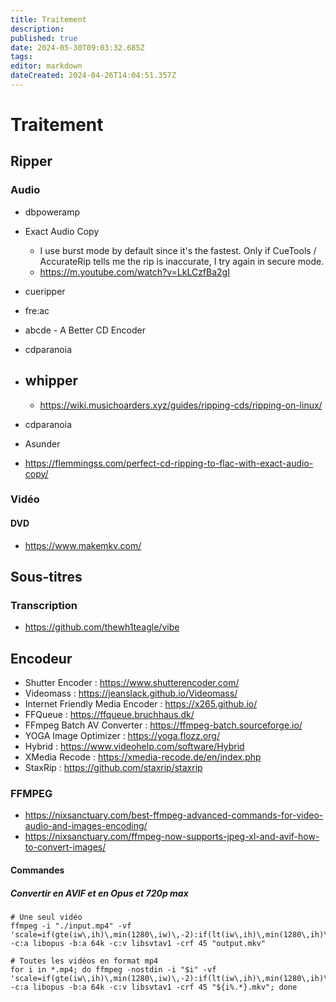 ```yaml
---
title: Traitement
description: 
published: true
date: 2024-05-30T09:03:32.685Z
tags: 
editor: markdown
dateCreated: 2024-04-26T14:04:51.357Z
---
```


# Traitement

## Ripper

### Audio

- dbpoweramp
- Exact Audio Copy
  - I use burst mode by default since it's the fastest. Only if CueTools / AccurateRip tells me the rip is inaccurate, I try again in secure mode.
  - https://m.youtube.com/watch?v=LkLCzfBa2gI
- cueripper
- fre:ac
- abcde - A Better CD Encoder
- cdparanoia
- whipper
  - 
  - https://wiki.musichoarders.xyz/guides/ripping-cds/ripping-on-linux/
- cdparanoia
- Asunder

- <https://flemmingss.com/perfect-cd-ripping-to-flac-with-exact-audio-copy/>

### Vidéo

#### DVD

- https://www.makemkv.com/

## Sous-titres

### Transcription

- <https://github.com/thewh1teagle/vibe>

## Encodeur

- Shutter Encoder : <https://www.shutterencoder.com/>
- Videomass : <https://jeanslack.github.io/Videomass/>
- Internet Friendly Media Encoder : <https://x265.github.io/>
- FFQueue : <https://ffqueue.bruchhaus.dk/>
- FFmpeg Batch AV Converter : <https://ffmpeg-batch.sourceforge.io/>
- YOGA Image Optimizer : <https://yoga.flozz.org/>
- Hybrid : <https://www.videohelp.com/software/Hybrid>
- XMedia Recode : <https://xmedia-recode.de/en/index.php>
- StaxRip : <https://github.com/staxrip/staxrip>

### FFMPEG

- <https://nixsanctuary.com/best-ffmpeg-advanced-commands-for-video-audio-and-images-encoding/>
- <https://nixsanctuary.com/ffmpeg-now-supports-jpeg-xl-and-avif-how-to-convert-images/>

#### Commandes

##### Convertir en AVIF et en Opus et 720p max

```shell
# Une seul vidéo
ffmpeg -i "./input.mp4" -vf 'scale=if(gte(iw\,ih)\,min(1280\,iw)\,-2):if(lt(iw\,ih)\,min(1280\,ih)\,-2)' -c:a libopus -b:a 64k -c:v libsvtav1 -crf 45 "output.mkv"

# Toutes les vidéos en format mp4
for i in *.mp4; do ffmpeg -nostdin -i "$i" -vf 'scale=if(gte(iw\,ih)\,min(1280\,iw)\,-2):if(lt(iw\,ih)\,min(1280\,ih)\,-2)' -c:a libopus -b:a 64k -c:v libsvtav1 -crf 45 "${i%.*}.mkv"; done
```